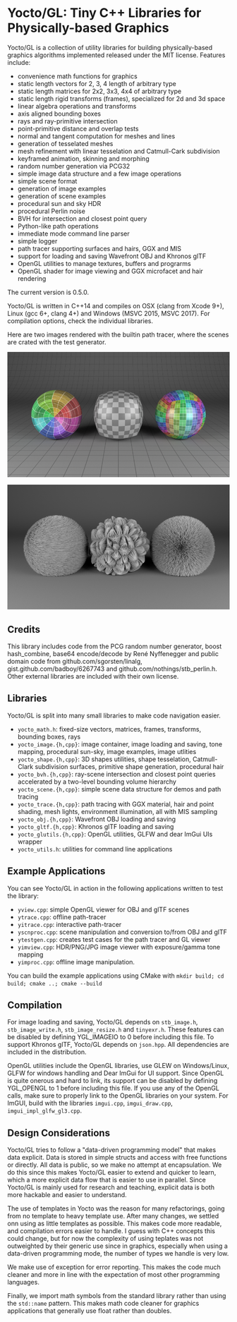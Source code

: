 # Yocto/GL: Tiny C++ Libraries for Physically-based Graphics

Yocto/GL is a collection of utility libraries for building physically-based 
graphics algorithms implemented released under the MIT license.
Features include:

- convenience math functions for graphics
- static length vectors for 2, 3, 4 length of arbitrary type
- static length matrices for 2x2, 3x3, 4x4 of arbitrary type
- static length rigid transforms (frames), specialized for 2d and 3d space
- linear algebra operations and transforms
- axis aligned bounding boxes
- rays and ray-primitive intersection
- point-primitive distance and overlap tests
- normal and tangent computation for meshes and lines
- generation of tesselated meshes
- mesh refinement with linear tesselation and Catmull-Cark subdivision
- keyframed animation, skinning and morphing
- random number generation via PCG32
- simple image data structure and a few image operations
- simple scene format
- generation of image examples
- generation of scene examples
- procedural sun and sky HDR
- procedural Perlin noise
- BVH for intersection and closest point query
- Python-like path operations
- immediate mode command line parser
- simple logger
- path tracer supporting surfaces and hairs, GGX and MIS
- support for loading and saving Wavefront OBJ and Khronos glTF
- OpenGL utilities to manage textures, buffers and prograrms
- OpenGL shader for image viewing and GGX microfacet and hair rendering

The current version is 0.5.0.

Yocto/GL is written in C++14 and compiles on OSX (clang from Xcode 9+),
Linux (gcc 6+, clang 4+) and Windows (MSVC 2015, MSVC 2017). For compilation
options, check the individual libraries.

Here are two images rendered with the builtin path tracer, where the
scenes are crated with the test generator.

![Yocto/GL](images/shapes.png)

![Yocto/GL](images/lines.png)


## Credits

This library includes code from the PCG random number generator,
boost hash_combine, base64 encode/decode by René Nyffenegger and 
public domain code from github.com/sgorsten/linalg, 
gist.github.com/badboy/6267743 and github.com/nothings/stb_perlin.h.
Other external libraries are included with their own license.


## Libraries

Yocto/GL is split into many small libraries to make code navigation easier.

- `yocto_math.h`: fixed-size vectors, matrices, frames, transforms, bounding
  boxes, rays
- `yocto_image.{h,cpp}`: image container, image loading and saving, 
  tone mapping, procedural sun-sky, image examples, image utlities
- `yocto_shape.{h,cpp}`: 3D shapes utilities, shape tesselation, Catmull-Clark 
   subdivision surfaces, primitive shape generation, procedural hair
- `yocto_bvh.{h,cpp}`: ray-scene intersection and closest point queries
  accelerated by a two-level bounding volume hierarchy
- `yocto_scene.{h,cpp}`: simple scene data structure for demos and path tracing
- `yocto_trace.{h,cpp}`: path tracing with GGX material, hair and point shading,
  mesh lights, environment illumination, all with MIS sampling
- `yocto_obj.{h,cpp}`: Wavefront OBJ loading and saving
- `yocto_gltf.{h,cpp}`: Khronos glTF loading and saving
- `yocto_glutils.{h,cpp}`: OpenGL utilities, GLFW and dear ImGui UIs wrapper
- `yocto_utils.h`: utilities for command line applications


## Example Applications

You can see Yocto/GL in action in the following applications written to
test the library:

- `yview.cpp`: simple OpenGL viewer for OBJ and glTF scenes
- `ytrace.cpp`: offline path-tracer
- `yitrace.cpp`: interactive path-tracer
- `yscnproc.cpp`: scene manipulation and conversion to/from OBJ and glTF
- `ytestgen.cpp`: creates test cases for the path tracer and GL viewer
- `yimview.cpp`: HDR/PNG/JPG image viewer with exposure/gamma tone mapping
- `yimproc.cpp`: offline image manipulation.

You can build the example applications using CMake with
    `mkdir build; cd build; cmake ..; cmake --build`


## Compilation

For image loading and saving, Yocto/GL depends on `stb_image.h`,
`stb_image_write.h`, `stb_image_resize.h` and `tinyexr.h`. These features
can be disabled by defining YGL_IMAGEIO to 0 before including this file.
To support Khronos glTF, Yocto/GL depends on `json.hpp`. All dependencies
are included in the distribution.

OpenGL utilities include the OpenGL libraries, use GLEW on Windows/Linux,
GLFW for windows handling and Dear ImGui for UI support.
Since OpenGL is quite onerous and hard to link, its support can be disabled
by defining YGL_OPENGL to 1 before including this file. If you use any of
the OpenGL calls, make sure to properly link to the OpenGL libraries on
your system. For ImGUI, build with the libraries `imgui.cpp`,
`imgui_draw.cpp`, `imgui_impl_glfw_gl3.cpp`.


## Design Considerations

Yocto/GL tries to follow a "data-driven programming model" that makes data
explicit. Data is stored in simple structs and access with free functions
or directly. All data is public, so we make no attempt at encapsulation.
We do this since this makes Yocto/GL easier to extend and quicker to learn,
which a more explicit data flow that is easier to use in parallel.
Since Yocto/GL is mainly used for research and teaching,
explicit data is both more hackable and easier to understand.

The use of templates in Yocto was the reason for many refactorings, going
from no template to heavy template use. After many changes, we settled
onn using as little templates as possible. This makes code more readable,
and compilation errors easier to handle. I guess with C++ concepts this
could change, but for now the complexity of using teplates was not 
outweighted by their generic use since in graphics, especially when using
a data-driven programming mode, the number of types we handle is very low.

We make use of exception for error reporting. This makes the code
much cleaner and more in line with the expectation of most other programming
languages.

Finally, we import math symbols from the standard library rather than
using the `std::name` pattern. This makes math code cleaner for graphics
applications that generally use float rather than doubles.
